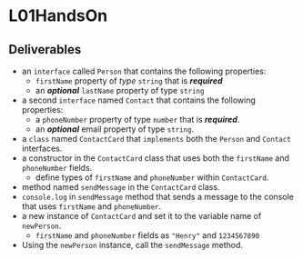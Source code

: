 # L01HandsOn

## Deliverables

- an `interface` called `Person` that contains the following properties:
  - `firstName` property of _type_ `string` that is **_required_**
  - an **_optional_** `lastName` property of type `string`
- a second `interface` named `Contact` that contains the following properties:
  - a `phoneNumber` property of type `number` that is **_required_**.
  - an **_optional_** email property of type `string`.
- a `class` named `ContactCard` that `implements` both the `Person` and `Contact` interfaces.
- a constructor in the `ContactCard` class that uses both the `firstName` and `phoneNumber` fields.
  - define types of `firstName` and `phoneNumber` within `ContactCard`.
- method named `sendMessage` in the `ContactCard` class.
- `console.log` in `sendMessage` method that sends a message to the console that uses `firstName` and `phoneNumber`.
- a new instance of `ContactCard` and set it to the variable name of `newPerson`.
  - `firstName` and `phoneNumber` fields as `"Henry"` and `1234567890`
- Using the `newPerson` instance, call the `sendMessage` method.
